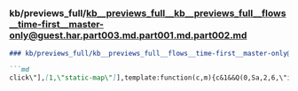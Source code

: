 ### kb/previews_full/kb__previews_full__kb__previews_full__flows__time-first__master-only@guest.har.part003.md.part001.md.part002.md

```md
### kb/previews_full/kb__previews_full__flows__time-first__master-only@guest.har.part003.md.part001.md (part 002)

```md
click\"],[1,\"static-map\"]],template:function(c,m){c&1&&Q(0,Sa,2,6,\"img\",1)(1,Oa,3,4,\"d
```

```

```
